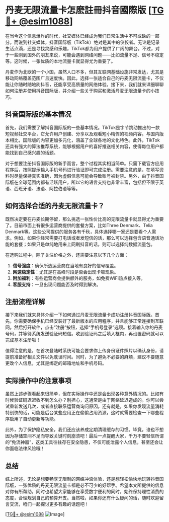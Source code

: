 # 丹麦无限流量卡怎麽註冊抖音國際版 [[TG💪+ @esim1088](https://t.me/s/esim1088)]

在当今这个信息爆炸的时代，社交媒体已经成为我们日常生活中不可或缺的一部分。而说到社交媒体，抖音国际版（TikTok）绝对是其中的佼佼者。无论是记录生活点滴，还是寻找灵感和乐趣，TikTok都为用户提供了广阔的舞台。不过，对于一些刚到国外的朋友来说，可能会遇到网络问题——比如流量不足、信号不稳定等。这时候，一张优质的本地流量卡就显得尤为重要了。

丹麦作为北欧的一个小国，虽然人口不多，但其互联网基础设施非常发达，尤其是移动网络覆盖范围广且速度快。因此，选择一张适合自己的丹麦无限流量卡，不仅能让你随时随地刷抖音，还能享受高质量的网络体验。接下来，我们就来详细聊聊如何注册并使用抖音国际版，并介绍一些关于购买和激活丹麦无限流量卡的小技巧。

## 抖音国际版的基本情况

首先，我们需要了解抖音国际版的一些基本情况。TikTok是字节跳动推出的一款短视频社交平台，它允许用户创建、分享以及观看短小精悍的视频内容。与国内版本相比，国际版的内容更加多元化，涵盖了全球各地的文化特色。此外，TikTok还具有强大的算法推荐系统，能够根据用户的喜好推送相关内容，使得每位用户都能找到自己感兴趣的话题。

对于想要注册抖音国际版的新手而言，整个过程其实相当简单。只需下载官方应用程序后，按照提示输入手机号码进行验证即可完成注册。需要注意的是，在填写资料时尽量保持真实准确，因为虚假信息可能会导致账号被封禁。另外，由于抖音国际版在全球范围内都有活跃用户，所以它的语言支持也非常丰富，包括但不限于英语、西班牙语、法语、阿拉伯语等等。

## 如何选择合适的丹麦无限流量卡？

既然决定要在丹麦长期停留，那么挑选一张性价比高的无限流量卡就显得尤为重要了。目前市面上有很多运营商提供的套餐方案，比如Three Denmark、Telia Denmark等。这些公司提供的服务各有千秋，具体选择哪一家还是要看个人需求。例如，如果你经常需要打电话或者发短信的话，那么可以选择包含语音通话功能的套餐；如果只是单纯地用来上网刷抖音的话，则可以选择纯数据流量包。

在选购过程中，除了关注价格之外，还需要注意以下几个方面：
1. **信号强度**：确保所选运营商在当地有良好的信号覆盖。
2. **网速稳定性**：尤其是在高峰时段是否会出现卡顿现象。
3. **附加福利**：有些运营商会提供额外的服务，如免费WiFi热点接入等。
4. **客服支持**：一旦出现问题能否及时得到解决。

## 注册流程详解

接下来我们就来具体介绍一下如何通过丹麦无限流量卡成功注册抖音国际版。首先，你需要确保手机已经安装好了最新版本的应用程序，并且能够正常连接到互联网。然后打开软件，点击“注册”按钮，选择“手机号登录”选项。接着输入你的丹麦号码，并等待系统发送验证码短信。收到验证码之后填入框内，再设置密码就可以完成基本注册啦！

值得注意的是，在首次登陆时系统可能会要求你上传身份证件照片以确认身份，请提前准备好相关文件以免耽误时间。同时，为了避免不必要的麻烦，建议不要随意更改个人信息，尤其是绑定的邮箱地址和手机号码。

## 实际操作中的注意事项

虽然上述步骤看起来很简单，但在实际操作中还是会出现各种意外情况的。比如有时候验证码迟迟收不到怎么办？别担心，这通常是由于网络延迟造成的。你可以尝试重新发送几次，或者直接联系运营商询问原因。还有就是，如果你发现流量消耗特别快的话，可能是后台某些应用正在偷偷占用资源，这时就需要检查一下哪些程序启用了自动更新等功能。

此外，为了保护隐私安全，我们还应该养成定期清理缓存的习惯。毕竟，谁也不想因为存储空间不足而导致关键时刻崩溃吧！最后一点提醒大家，千万不要轻信所谓的“免流神器”，这类工具往往存在安全隐患，不仅可能泄露个人信息，甚至还会让你面临法律风险哦！

## 总结

综上所述，无论是想要畅享无限制的网络冲浪体验，还是想轻松愉快地玩转抖音国际版，一张优质的丹麦无限流量卡都是必不可少的好帮手。希望本文所提供的信息对你有所帮助，同时也希望大家能够在享受数字便利的同时，始终保持理性消费的态度，合理规划自己的预算开支。当然啦，如果你还有什么疑问的话，随时欢迎留言交流，咱们一起探讨更多有趣的话题吧！

[[TG💪+ @esim1088](https://t.me/s/esim1088) ![Image](https://i.postimg.cc/4NQfJmqS/Snipaste-2025-05-13-00-14-12.png)]